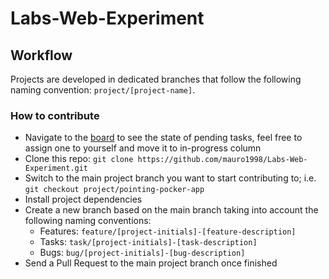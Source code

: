 # Labs-Web-Experiment

## Workflow

Projects are developed in dedicated branches that follow the following naming convention: `project/[project-name]`.

### How to contribute

- Navigate to the [board](https://github.com/users/mauro1998/projects/1) to see the state of pending tasks, feel free to assign one to yourself and move it to in-progress column
- Clone this repo: `git clone https://github.com/mauro1998/Labs-Web-Experiment.git`
- Switch to the main project branch you want to start contributing to; i.e. `git checkout project/pointing-pocker-app`
- Install project dependencies
- Create a new branch based on the main branch taking into account the following naming conventions:
  - Features: `feature/[project-initials]-[feature-description]`
  - Tasks: `task/[project-initials]-[task-description]`
  - Bugs: `bug/[project-initials]-[bug-description]`
- Send a Pull Request to the main project branch once finished
